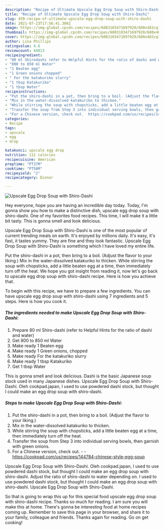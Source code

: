 ```yaml
---
description: "Recipe of Ultimate Upscale Egg Drop Soup with Shiro-Dashi"
title: "Recipe of Ultimate Upscale Egg Drop Soup with Shiro-Dashi"
slug: 459-recipe-of-ultimate-upscale-egg-drop-soup-with-shiro-dashi
date: 2021-07-23T17:56:41.386Z
image: https://img-global.cpcdn.com/recipes/6083103471697920/680x482cq70/upscale-egg-drop-soup-with-shiro-dashi-recipe-main-photo.jpg
thumbnail: https://img-global.cpcdn.com/recipes/6083103471697920/680x482cq70/upscale-egg-drop-soup-with-shiro-dashi-recipe-main-photo.jpg
cover: https://img-global.cpcdn.com/recipes/6083103471697920/680x482cq70/upscale-egg-drop-soup-with-shiro-dashi-recipe-main-photo.jpg
author: Lina Phillips
ratingvalue: 4.6
reviewcount: 44813
recipeingredient:
- "80 ml Shirodashi refer to Helpful Hints for the ratio of dashi and water"
- "800 to 850 ml Water"
- "1 Beaten egg"
- "1 Green onions chopped"
- " For the katakuriko slurry"
- "1 tbsp Katakuriko"
- "1 tbsp Water"
recipeinstructions:
- "Put the shiro-dashi in a pot, then bring to a boil. (Adjust the flavor to your liking.)"
- "Mix in the water-dissolved katakuriko to thicken."
- "While stirring the soup with chopsticks, add a little beaten egg at a time, then immediately turn off the heat."
- "Transfer the soup from Step 3 into individual serving bowls, then garnish with green onions."
- "For a Chinese version, check out.  https://cookpad.com/us/recipes/144784-chinese-style-egg-soup"
categories:
- Recipe
tags:
- upscale
- egg
- drop

katakunci: upscale egg drop 
nutrition: 111 calories
recipecuisine: American
preptime: "PT37M"
cooktime: "PT58M"
recipeyield: "2"
recipecategory: Dinner

---
```



![Upscale Egg Drop Soup with Shiro-Dashi](https://img-global.cpcdn.com/recipes/6083103471697920/680x482cq70/upscale-egg-drop-soup-with-shiro-dashi-recipe-main-photo.jpg)

Hey everyone, hope you are having an incredible day today. Today, I'm gonna show you how to make a distinctive dish, upscale egg drop soup with shiro-dashi. One of my favorites food recipes. This time, I will make it a little bit tasty. This is gonna smell and look delicious.

Upscale Egg Drop Soup with Shiro-Dashi is one of the most popular of current trending meals on earth. It's enjoyed by millions daily. It's easy, it's fast, it tastes yummy. They are fine and they look fantastic. Upscale Egg Drop Soup with Shiro-Dashi is something which I have loved my entire life.

Put the shiro-dashi in a pot, then bring to a boil. (Adjust the flavor to your liking.) Mix in the water-dissolved katakuriko to thicken. While stirring the soup with chopsticks, add a little beaten egg at a time, then immediately turn off the heat. We hope you got insight from reading it, now let&#39;s go back to upscale egg drop soup with shiro-dashi recipe. Here is how you achieve that.


To begin with this recipe, we have to prepare a few ingredients. You can have upscale egg drop soup with shiro-dashi using 7 ingredients and 5 steps. Here is how you cook it.

<!--inarticleads1-->

##### The ingredients needed to make Upscale Egg Drop Soup with Shiro-Dashi:

1. Prepare 80 ml Shiro-dashi (refer to Helpful Hints for the ratio of dashi and water)
1. Get 800 to 850 ml Water
1. Make ready 1 Beaten egg
1. Make ready 1 Green onions, chopped
1. Make ready  For the katakuriko slurry
1. Make ready 1 tbsp Katakuriko
1. Get 1 tbsp Water


This is gonna smell and look delicious. Dashi is the basic Japanese soup stock used in many Japanese dishes. Upscale Egg Drop Soup with Shiro-Dashi. Oleh cookpad.japan, I used to use powdered dashi stock, but thought I could make an egg drop soup with shiro-dashi. 

<!--inarticleads2-->

##### Steps to make Upscale Egg Drop Soup with Shiro-Dashi:

1. Put the shiro-dashi in a pot, then bring to a boil. (Adjust the flavor to your liking.)
1. Mix in the water-dissolved katakuriko to thicken.
1. While stirring the soup with chopsticks, add a little beaten egg at a time, then immediately turn off the heat.
1. Transfer the soup from Step 3 into individual serving bowls, then garnish with green onions.
1. For a Chinese version, check out. -  - https://cookpad.com/us/recipes/144784-chinese-style-egg-soup


Upscale Egg Drop Soup with Shiro-Dashi. Oleh cookpad.japan, I used to use powdered dashi stock, but thought I could make an egg drop soup with shiro-dashi. Adjust the ratio of shiro-dashi to water depending on. I used to use powdered dashi stock, but thought I could make an egg drop soup with shiro-dashi. Upscale Egg Drop Soup with Shiro-Dashi. 

So that is going to wrap this up for this special food upscale egg drop soup with shiro-dashi recipe. Thanks so much for reading. I am sure you will make this at home. There's gonna be interesting food at home recipes coming up. Remember to save this page in your browser, and share it to your family, colleague and friends. Thanks again for reading. Go on get cooking!
